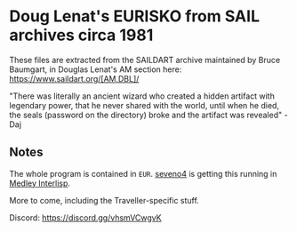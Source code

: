 # Doug Lenat's EURISKO from SAIL archives circa 1981

These files are extracted from the SAILDART archive maintained by Bruce Baumgart, in Douglas Lenat's AM section here: https://www.saildart.org/[AM,DBL]/ 

"There was literally an ancient wizard who created a hidden artifact with legendary power, that he never shared with the world, until when he died, the seals (password on the directory) broke and the artifact was revealed" - Daj

## Notes

The whole program is contained in `EUR`. [seveno4](https://github.com/seveno4/EURISKO) is getting this running in [Medley Interlisp](https://interlisp.org/).

More to come, including the Traveller-specific stuff.

Discord: https://discord.gg/vhsmVCwgvK
